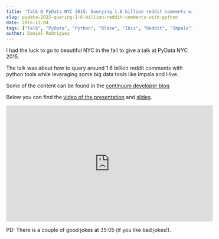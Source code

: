 ```yaml
---
title: "Talk @ PyData NYC 2015: Querying 1.6 billion reddit comments with python"
slug: pydata-2015-quering-1-6-billion-reddit-comments-with-python
date: 2015-12-04
tags: ["Talk", "PyData", "Python", "Blaze", "Ibis", "Reddit", "Impala"]
author: Daniel Rodriguez
---
```


I had the luck to go to beautiful NYC in the fall to give a talk at PyData NYC 2015.

The talk was about how to query around 1.6 billion reddit comments with python tools while leveraging
some big data tools like Impala and Hive.

Some of the content can be found in the [continuum developer blog](https://www.continuum.io/blog/developer-blog/querying-17-billion-reddit-comments-anaconda-platform)

Below you can find the [video of the presentation](https://www.youtube.com/watch?v=8Tzh42mQjrw) and [slides](http://www.slideshare.net/DanielRodriguez459/querying-18-billion-reddit-comments-with-python).

<iframe width="560" height="315" src="https://www.youtube.com/embed/8Tzh42mQjrw" title="YouTube video player" frameborder="0" allow="accelerometer; autoplay; clipboard-write; encrypted-media; gyroscope; picture-in-picture" allowfullscreen></iframe>

PD: There is a couple of good jokes at 35:05 (if you like bad jokes!).
